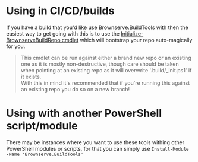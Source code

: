 # Using in CI/CD/builds
If you have a build that you'd like use Brownserve.BuildTools with then the easiest way to get going with this is to use the [Initialize-BrownserveBuildRepo cmdlet](Module/Public/Initialize-BrownserveBuildRepo.md) which will bootstrap your repo auto-magically for you.

>This cmdlet can be run against either a brand new repo or an existing one as it is mostly non-destructive, though care should be taken when pointing at an existing repo as it will overwrite '.build/_init.ps1' if it exists.  
With this in mind it's recommended that if you're running this against an existing repo you do so on a new branch!

# Using with another PowerShell script/module
There may be instances where you want to use these tools withing other PowerShell modules or scripts, for that you can simply use `Install-Module -Name 'Brownserve.BuildTools'`